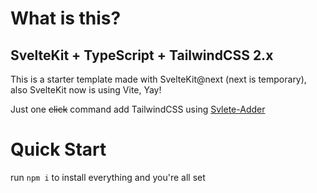 # What is this?   
## SvelteKit + TypeScript + TailwindCSS 2.x
This is a starter template made with SvelteKit@next (next is temporary), also SvelteKit now is using Vite, Yay!

Just one ~~click~~ command add TailwindCSS using [Svlete-Adder](https://github.com/svelte-add/svelte-adders)

# Quick Start  
run `npm i` to install everything and you're all set
